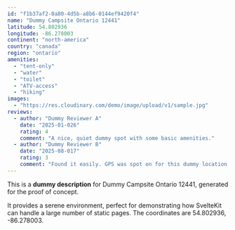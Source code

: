 ```yaml
---
id: "f1b37af2-0a80-4d5b-a8b6-0144ef9420f4"
name: "Dummy Campsite Ontario 12441"
latitude: 54.802936
longitude: -86.278003
continent: "north-america"
country: "canada"
region: "ontario"
amenities:
  - "tent-only"
  - "water"
  - "toilet"
  - "ATV-access"
  - "hiking"
images:
  - "https://res.cloudinary.com/demo/image/upload/v1/sample.jpg"
reviews:
  - author: "Dummy Reviewer A"
    date: "2025-01-026"
    rating: 4
    comment: "A nice, quiet dummy spot with some basic amenities."
  - author: "Dummy Reviewer B"
    date: "2025-08-017"
    rating: 3
    comment: "Found it easily. GPS was spot on for this dummy location."
---
```


This is a **dummy description** for Dummy Campsite Ontario 12441, generated for the proof of concept.

It provides a serene environment, perfect for demonstrating how SvelteKit can handle a large number of static pages. The coordinates are 54.802936, -86.278003.
